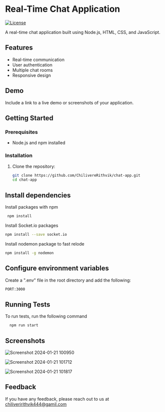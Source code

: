 # Real-Time Chat Application

[![License](https://img.shields.io/badge/license-MIT-blue.svg)](LICENSE)

A real-time chat application built using Node.js, HTML, CSS, and JavaScript.

## Features

- Real-time communication
- User authentication
- Multiple chat rooms
- Responsive design

## Demo

Include a link to a live demo or screenshots of your application.

## Getting Started

### Prerequisites

- Node.js and npm installed

### Installation

1. Clone the repository:

   ```bash
   git clone https://github.com/ChilivereRithvik/chat-app.git
   cd chat-app

## Install dependencies

Install packages with npm

```bash
 npm install
```
Install Socket.io packages


```bash
npm install --save socket.io
```

Install nodemon package to fast relode
```bash 
npm install -g nodemon
```


##     Configure environment variables
Create a ".env" file in the root directory and add the following:
```bash
PORT:3000
```
## Running Tests

To run tests, run the following command

```bash
  npm run start
```


## Screenshots

![Screenshot 2024-01-21 100950](https://github.com/ChilivereRithvik/chat-app/assets/105280521/0126bde3-d79b-43ec-9ed4-259587e86d24)



![Screenshot 2024-01-21 101712](https://github.com/ChilivereRithvik/chat-app/assets/105280521/f1245f41-736e-4bc1-9360-5700fca0c585)


![Screenshot 2024-01-21 101817](https://github.com/ChilivereRithvik/chat-app/assets/105280521/13b27930-d7d6-4369-acaa-a70903c3dfd7)

## Feedback

If you have any feedback, please reach out to us at chiliveririthvik444@gamil.com

